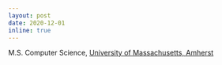```yaml
---
layout: post
date: 2020-12-01 
inline: true
---
```


M.S. Computer Science, [University of Massachusetts, Amherst](https://www.umass.edu)
